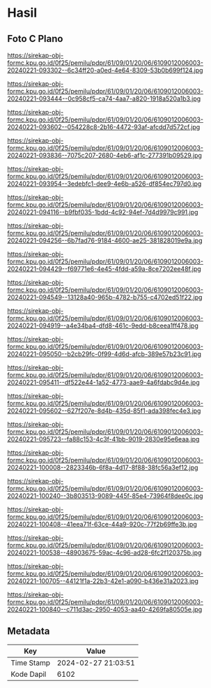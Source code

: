 # Hasil

## Foto C Plano

https://sirekap-obj-formc.kpu.go.id/0f25/pemilu/pdpr/61/09/01/20/06/6109012006003-20240221-093302--6c34ff20-a0ed-4e64-8309-53b0b699f124.jpg

https://sirekap-obj-formc.kpu.go.id/0f25/pemilu/pdpr/61/09/01/20/06/6109012006003-20240221-093444--0c958cf5-ca74-4aa7-a820-1918a520a1b3.jpg

https://sirekap-obj-formc.kpu.go.id/0f25/pemilu/pdpr/61/09/01/20/06/6109012006003-20240221-093602--054228c8-2b16-4472-93af-afcdd7d572cf.jpg

https://sirekap-obj-formc.kpu.go.id/0f25/pemilu/pdpr/61/09/01/20/06/6109012006003-20240221-093836--7075c207-2680-4eb6-af1c-277391b09529.jpg

https://sirekap-obj-formc.kpu.go.id/0f25/pemilu/pdpr/61/09/01/20/06/6109012006003-20240221-093954--3edebfc1-dee9-4e6b-a526-df854ec797d0.jpg

https://sirekap-obj-formc.kpu.go.id/0f25/pemilu/pdpr/61/09/01/20/06/6109012006003-20240221-094116--b9fbf035-1bdd-4c92-94ef-7d4d9979c991.jpg

https://sirekap-obj-formc.kpu.go.id/0f25/pemilu/pdpr/61/09/01/20/06/6109012006003-20240221-094256--6b7fad76-9184-4600-ae25-381828019e9a.jpg

https://sirekap-obj-formc.kpu.go.id/0f25/pemilu/pdpr/61/09/01/20/06/6109012006003-20240221-094429--f69771e6-4e45-4fdd-a59a-8ce7202ee48f.jpg

https://sirekap-obj-formc.kpu.go.id/0f25/pemilu/pdpr/61/09/01/20/06/6109012006003-20240221-094549--13128a40-965b-4782-b755-c4702ed51f22.jpg

https://sirekap-obj-formc.kpu.go.id/0f25/pemilu/pdpr/61/09/01/20/06/6109012006003-20240221-094919--a4e34ba4-dfd8-461c-9edd-b8ceea1ff478.jpg

https://sirekap-obj-formc.kpu.go.id/0f25/pemilu/pdpr/61/09/01/20/06/6109012006003-20240221-095050--b2cb29fc-0f99-4d6d-afcb-389e57b23c91.jpg

https://sirekap-obj-formc.kpu.go.id/0f25/pemilu/pdpr/61/09/01/20/06/6109012006003-20240221-095411--df522e44-1a52-4773-aae9-4a6fdabc9d4e.jpg

https://sirekap-obj-formc.kpu.go.id/0f25/pemilu/pdpr/61/09/01/20/06/6109012006003-20240221-095602--627f207e-8d4b-435d-85f1-ada398fec4e3.jpg

https://sirekap-obj-formc.kpu.go.id/0f25/pemilu/pdpr/61/09/01/20/06/6109012006003-20240221-095723--fa88c153-4c3f-41bb-9019-2830e95e6eaa.jpg

https://sirekap-obj-formc.kpu.go.id/0f25/pemilu/pdpr/61/09/01/20/06/6109012006003-20240221-100008--2823346b-6f8a-4d17-8f88-38fc56a3ef12.jpg

https://sirekap-obj-formc.kpu.go.id/0f25/pemilu/pdpr/61/09/01/20/06/6109012006003-20240221-100240--3b803513-9089-445f-85e4-73964f8dee0c.jpg

https://sirekap-obj-formc.kpu.go.id/0f25/pemilu/pdpr/61/09/01/20/06/6109012006003-20240221-100408--41eea71f-63ce-44a9-920c-77f2b69ffe3b.jpg

https://sirekap-obj-formc.kpu.go.id/0f25/pemilu/pdpr/61/09/01/20/06/6109012006003-20240221-100538--48903675-59ac-4c96-ad28-6fc2f120375b.jpg

https://sirekap-obj-formc.kpu.go.id/0f25/pemilu/pdpr/61/09/01/20/06/6109012006003-20240221-100705--44121f1a-22b3-42e1-a090-b436e31a2023.jpg

https://sirekap-obj-formc.kpu.go.id/0f25/pemilu/pdpr/61/09/01/20/06/6109012006003-20240221-100840--c711d3ac-2950-4053-aa40-4269fa80505e.jpg


## Metadata

| Key        | Value               |
| ---------- | ------------------- |
| Time Stamp | 2024-02-27 21:03:51 |
| Kode Dapil | 6102                |




